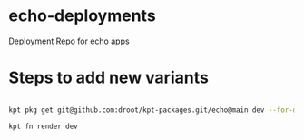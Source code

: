 # echo-deployments
Deployment Repo for echo apps

# Steps to add new variants

```sh

kpt pkg get git@github.com:droot/kpt-packages.git/echo@main dev --for-deployment

kpt fn render dev
```
